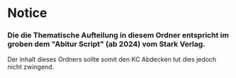 # Notice

### Die die Thematische Aufteilung in diesem Ordner entspricht im groben dem "Abitur Script" (ab 2024) vom Stark Verlag.

Der inhalt dieses Ordners sollte somit den KC Abdecken tut dies jedoch nicht zwingend.
